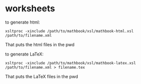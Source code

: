 # worksheets

to generate html:

`xsltproc -xinclude /path/to/mathbook/xsl/mathbook-html.xsl /path/to/filename.xml`

That puts the html files in the pwd

to generate LaTeX:

`xsltproc -xinclude /path/to/mathbook/xsl/mathbook-latex.xsl /path/to/filename.xml > filename.tex`

That puts the LaTeX files in the pwd

